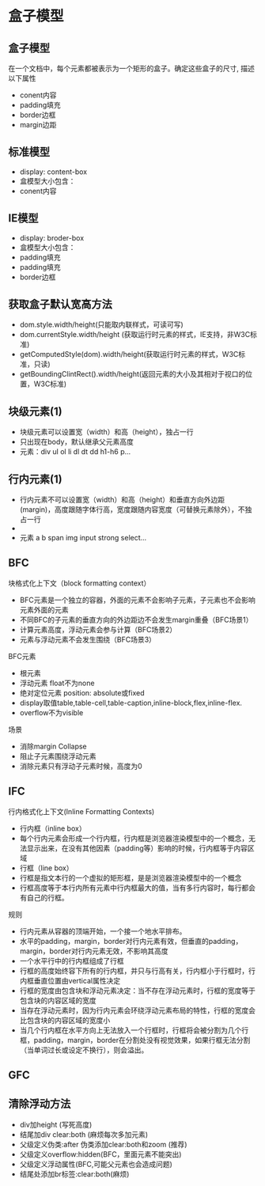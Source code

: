 # 盒子模型

## 盒子模型
在一个文档中，每个元素都被表示为一个矩形的盒子。确定这些盒子的尺寸, 描述以下属性
- conent内容
- padding填充
- border边框
- margin边距

## 标准模型
- display: content-box
- 盒模型大小包含：
- conent内容


## IE模型
- display: broder-box
- 盒模型大小包含：
- padding填充
- padding填充
- border边框

## 获取盒子默认宽高方法
- dom.style.width/height(只能取内联样式，可读可写)
- dom.currentStyle.width/height (获取运行时元素的样式，IE支持，非W3C标准)
- getComputedStyle(dom).width/height(获取运行时元素的样式，W3C标准，只读)
- getBoundingClintRect().width/height(返回元素的大小及其相对于视口的位置，W3C标准)
## 块级元素(1)
- 块级元素可以设置宽（width）和高（height），独占一行
- 只出现在body，默认继承父元素高度
- 元素：div ul ol li dl dt dd h1-h6 p...

## 行内元素(1)
- 行内元素不可以设置宽（width）和高（height）和垂直方向外边距(margin)，高度跟随字体行高，宽度跟随内容宽度（可替换元素除外），不独占一行
- 
- 元素 a b span img input strong select...

## BFC
块格式化上下文（block formatting context）
- BFC元素是一个独立的容器，外面的元素不会影响子元素，子元素也不会影响元素外面的元素
- 不同BFC的子元素的垂直方向的外边距边不会发生margin重叠（BFC场景1）
- 计算元素高度，浮动元素会参与计算（BFC场景2）
- 元素与浮动元素不会发生围绕（BFC场景3）
  
BFC元素
- 根元素
- 浮动元素 float不为none
- 绝对定位元素 position: absolute或fixed
- display取值table,table-cell,table-caption,inline-block,flex,inline-flex.
- overflow不为visible

场景
- 消除margin Collapse
- 阻止子元素围绕浮动元素
- 消除元素只有浮动子元素时候，高度为0

## IFC
行内格式化上下文(Inline Formatting Contexts)
- 行内框（inline box）
- 每个行内元素会形成一个行内框，行内框是浏览器渲染模型中的一个概念，无法显示出来，在没有其他因素（padding等）影响的时候，行内框等于内容区域
- 行框（line box）
- 行框是指文本行的一个虚拟的矩形框，是是浏览器渲染模型中的一个概念
- 行框高度等于本行内所有元素中行内框最大的值，当有多行内容时，每行都会有自己的行框。

规则
- 行内元素从容器的顶端开始，一个接一个地水平排布。
- 水平的padding，margin，border对行内元素有效，但垂直的padding，margin，border对行内元素无效，不影响其高度
- 一个水平行中的行内框组成了行框
- 行框的高度始终容下所有的行内框，并只与行高有关，行内框小于行框时，行内框垂直位置由vertical属性决定
- 行框的宽度由包含块和浮动元素决定：当不存在浮动元素时，行框的宽度等于包含块的内容区域的宽度
- 当存在浮动元素时，因为行内元素会环绕浮动元素布局的特性，行框的宽度会比包含块的内容区域的宽度小
- 当几个行内框在水平方向上无法放入一个行框时，行框将会被分割为几个行框，padding，margin，border在分割处没有视觉效果，如果行框无法分割（当单词过长或设定不换行），则会溢出。
## GFC

## 清除浮动方法
- div加height (写死高度)
- 结尾加div clear:both (麻烦每次多加元素)
- 父级定义伪类:after 伪类添加clear:both和zoom (推荐)
- 父级定义overflow:hidden(BFC，里面元素不能突出)
- 父级定义浮动属性(BFC,可能父元素也会造成问题)
- 结尾处添加br标签:clear:both(麻烦)
